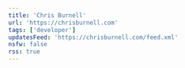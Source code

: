 ```yaml
---
title: 'Chris Burnell'
url: 'https://chrisburnell.com'
tags: ['developer']
updatesFeed: 'https://chrisburnell.com/feed.xml'
nsfw: false
rss: true
---
```

